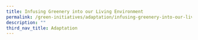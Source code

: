 ```yaml
---
title: Infusing Greenery into our Living Environment
permalink: /green-initiatives/adaptation/infusing-greenery-into-our-living-environment/
description: ""
third_nav_title: Adaptation
---
```

